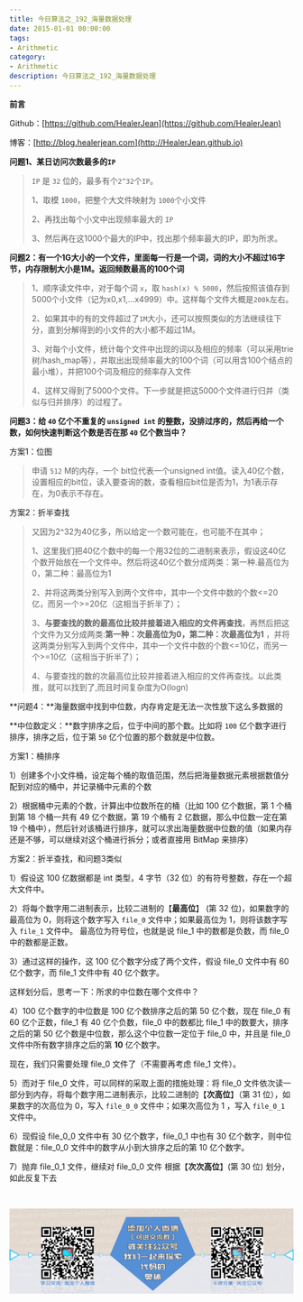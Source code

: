 ```yaml
---
title: 今日算法之_192_海量数据处理
date: 2015-01-01 00:00:00
tags: 
- Arithmetic
category: 
- Arithmetic
description: 今日算法之_192_海量数据处理
---
```


**前言**     

 Github：[https://github.com/HealerJean](https://github.com/HealerJean)         

 博客：[http://blog.healerjean.com](http://HealerJean.github.io)          



**问题1、某日访问次数最多的`IP`**       

> `IP` 是 `32` 位的，最多有个`2^32`个`IP`。      
>
> 1、取模 `1000`，把整个大文件映射为 `1000`个小文件       
>
> 2、再找出每个小文中出现频率最大的 `IP`         
>
> 3、然后再在这1000个最大的IP中，找出那个频率最大的IP，即为所求。



**问题2：有一个1G大小的一个文件，里面每一行是一个词，词的大小不超过16字节，内存限制大小是1M。返回频数最高的100个词**

> 1、顺序读文件中，对于每个词 `x`，取 `hash(x) % 5000`，然后按照该值存到5000个小文件（记为x0,x1,...x4999）中。这样每个文件大概是`200k`左右。
>
> 2、如果其中的有的文件超过了`1M`大小，还可以按照类似的方法继续往下分，直到分解得到的小文件的大小都不超过1M。          
>
> 3、对每个小文件，统计每个文件中出现的词以及相应的频率（可以采用trie树/hash_map等），并取出出现频率最大的100个词（可以用含100个结点的最小堆），并把100个词及相应的频率存入文件        
>
> 4、这样又得到了5000个文件。下一步就是把这5000个文件进行归并（类似与归并排序）的过程了。



**问题3：给 `40` 亿个不重复的 `unsigned int` 的整数，没排过序的，然后再给一个数，如何快速判断这个数是否在那 `40` 亿个数当中？**

方案1：位图

> 申请 `512` M的内存，一个 bit位代表一个unsigned int值。读入40亿个数，设置相应的bit位，读入要查询的数，查看相应bit位是否为1，为1表示存在，为0表示不存在。



方案2：折半查找

> 又因为2^32为40亿多，所以给定一个数可能在，也可能不在其中；       
>
> 1、这里我们把40亿个数中的每一个用32位的二进制来表示，假设这40亿个数开始放在一个文件中。然后将这40亿个数分成两类：第一种.最高位为0，第二种：最高位为1            
>
> 2、并将这两类分别写入到两个文件中，其中一个文件中数的个数<=20亿，而另一个>=20亿（这相当于折半了）；             
>
> 3、**与要查找的数的最高位比较并接着进入相应的文件再查找**，再然后把这个文件为又分成两类:**第一种：次最高位为0，第二种：次最高位为1** ，并将这两类分别写入到两个文件中，其中一个文件中数的个数<=10亿，而另一个>=10亿（这相当于折半了）；              
>
> 4、与要查找的数的次最高位比较并接着进入相应的文件再查找。以此类推，就可以找到了,而且时间复杂度为O(logn)



**问题4：**海量数据中找到中位数，内存肯定是无法一次性放下这么多数据的     

**中位数定义：**数字排序之后，位于中间的那个数。比如将 `100` 亿个数字进行排序，排序之后，位于第 `50` 亿个位置的那个数就是中位数。     



方案1：桶排序     

1）创建多个小文件桶，设定每个桶的取值范围，然后把海量数据元素根据数值分配到对应的桶中，并记录桶中元素的个数     

2）根据桶中元素的个数，计算出中位数所在的桶（比如 100 亿个数据，第 1 个桶到第 18 个桶一共有 49 亿个数据，第 19 个桶有 2 亿数据，那么中位数一定在第 19 个桶中），然后针对该桶进行排序，就可以求出海量数据中位数的值（如果内存还是不够，可以继续对这个桶进行拆分；或者直接用 BitMap 来排序）



方案2：折半查找，和问题3类似     

1）假设这 100 亿数据都是 int 类型，4 字节（32 位）的有符号整数，存在一个超大文件中。     

2）将每个数字用二进制表示，比较二进制的【**最高位**】 (第 32 位)，如果数字的最高位为 0，则将这个数字写入 `file_0` 文件中；如果最高位为 1，则将该数字写入 `file_1` 文件中。     最高位为符号位，也就是说 file_1 中的数都是负数，而 file_0 中的数都是正数。     

3）通过这样的操作，这 100 亿个数字分成了两个文件，假设 file_0 文件中有 60 亿个数字，而 file_1 文件中有 40 亿个数字。

这样划分后，思考一下：所求的中位数在哪个文件中？     

4）100 亿个数字的中位数是 100 亿个数排序之后的第 50 亿个数，现在 file_0 有 60 亿个正数，file_1 有 40 亿个负数，file_0 中的数都比 file_1 中的数要大，排序之后的第 50 亿个数是中位数，那么这个中位数一定位于 file_0 中，并且是 file_0 文件中所有数字排序之后的第 **10** 亿个数字。

现在，我们只需要处理 file_0 文件了（不需要再考虑 file_1 文件）。     

5）而对于 file_0 文件，可以同样的采取上面的措施处理：将 file_0 文件依次读一部分到内存，将每个数字用二进制表示，比较二进制的【**次高位**】（第 31 位），如果数字的次高位为 0，写入 `file_0_0` 文件中；如果次高位为 1 ，写入 `file_0_1` 文件中。      

6）现假设 file_0_0 文件中有 30 亿个数字，file_0_1 中也有 30 亿个数字，则中位数就是：file_0_0 文件中的数字从小到大排序之后的第 10 亿个数字。      

7）抛弃 file_0_1 文件，继续对 file_0_0 文件 根据【**次次高位**】(第 30 位) 划分，如此反复下去       







​          

![ContactAuthor](https://raw.githubusercontent.com/HealerJean/HealerJean.github.io/master/assets/img/artical_bottom.jpg)



<link rel="stylesheet" href="https://unpkg.com/gitalk/dist/gitalk.css">

<script src="https://unpkg.com/gitalk@latest/dist/gitalk.min.js"></script> 
<div id="gitalk-container"></div>    
 <script type="text/javascript">
    var gitalk = new Gitalk({
		clientID: `1d164cd85549874d0e3a`,
		clientSecret: `527c3d223d1e6608953e835b547061037d140355`,
		repo: `HealerJean.github.io`,
		owner: 'HealerJean',
		admin: ['HealerJean'],
		id: 'BBBBBBBBBBBBBBBBBBBB',
    });
    gitalk.render('gitalk-container');
</script> 


